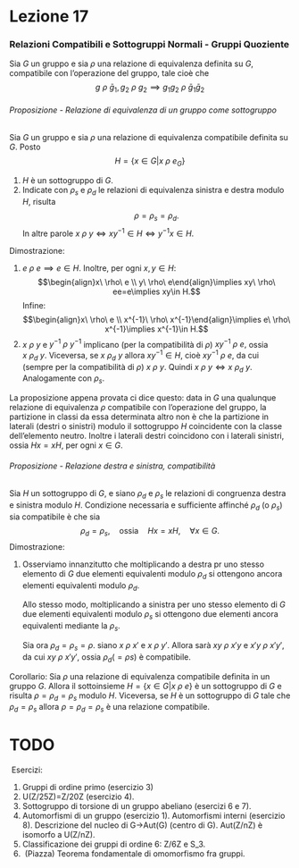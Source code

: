 # Lezione 17
### Relazioni Compatibili e Sottogruppi Normali - Gruppi Quoziente
Sia $G$ un gruppo e sia $\rho$ una relazione di equivalenza definita su $G,$ compatibile con l’operazione del gruppo, tale cioè che $$g_{}\ \rho\ \bar{g}_{1}, g_{2}\ \rho\ g_{2}\implies g_{1}g_{2}\ \rho\ \bar{g}_{1}\bar{g}_{2}$$
###### Proposizione - Relazione di equivalenza di un gruppo come sottogruppo
Sia $G$ un gruppo e sia $\rho$ una relazione di equivalenza compatibile definita su $G.$ Posto $$H=\{x\in G|x\ \rho\ e_{G} \}$$
1) $H$ è un sottogruppo di $G.$ 
2) Indicate con $\rho_{s}$ e $\rho_{d}$ le relazioni di equivalenza sinistra e destra modulo $H,$ risulta $$\rho=\rho_{s}=\rho_{d}.$$
In altre parole $x\ \rho\ y\iff xy^{-1}\in H\iff y^{-1}x\in H.$ 

Dimostrazione:
1) $e\ \rho\ e\implies e\in H.$
	Inoltre, per ogni $x,y\in H:$ $$\begin{align}x\ \rho\ e \\ y\ \rho\ e\end{align}\implies xy\ \rho\ ee=e\implies xy\in H.$$
	Infine: $$\begin{align}x\ \rho\ e \\ x^{-1}\ \rho\ x^{-1}\end{align}\implies e\ \rho\ x^{-1}\implies x^{-1}\in H.$$ 
2) $x\ \rho\ y$ e $y^{-1}\ \rho\ y^{-1}$ implicano (per la compatibilità di $\rho$) $xy^{-1}\ \rho\ e,$ ossia $x\ \rho_{d}\ y.$ Viceversa, se $x\ \rho_{d}\ y$ allora $xy^{-1}\in H,$ cioè $xy^{-1}\ \rho\ e,$ da cui (sempre per la compatibilità di $\rho$) $x\ \rho\ y.$ Quindi $x\ \rho\ y\iff x\ \rho_{d}\ y.$ Analogamente con $\rho_{s}.$

La proposizione appena provata ci dice questo: data in $G$ una qualunque relazione di equivalenza $\rho$ compatibile con l’operazione del gruppo, la partizione in classi da essa determinata altro non è che la partizione in laterali (destri o sinistri) modulo il sottogruppo $H$ coincidente con la classe dell’elemento neutro. Inoltre i laterali destri coincidono con i laterali sinistri, ossia $Hx=xH,$ per ogni $x\in G.$
###### Proposizione - Relazione destra e sinistra, compatibilità
Sia $H$ un sottogruppo di $G,$ e siano $\rho_{d}$ e $\rho_{s}$ le relazioni di congruenza destra e sinistra modulo $H.$ Condizione necessaria e sufficiente affinché $\rho_{d}$ (o $\rho_{s}$) sia compatibile è che sia $$\rho_{d}=\rho_{s},\quad\text{ossia}\quad Hx=xH,\quad\forall x\in G.$$ 
Dimostrazione:
1) Osserviamo innanzitutto che moltiplicando a destra pr uno stesso elemento di $G$ due elementi equivalenti modulo $\rho_{d}$ si ottengono ancora elementi equivalenti modulo $\rho_{d}.$ 

	Allo stesso modo, moltiplicando a sinistra per uno stesso elemento di $G$ due elementi equivalenti modulo $\rho_{s}$ si ottengono due elementi ancora equivalenti mediante la $\rho_{s}.$ 
	
	Sia ora $\rho_{d}=\rho_{s}=\rho.$  siano $x\ \rho\ x'$ e $x\ \rho\ y'.$ Allora sarà $xy\ \rho\ x'y$ e $x'y\ \rho\ x'y',$ da cui $xy\ \rho\ x'y',$ ossia $\rho_{d}(=\rho{s})$ è compatibile.

Corollario:
	Sia $\rho$ una relazione di equivalenza compatibile definita in un gruppo $G.$ Allora il sottoinsieme $H=\{x\in G|x\ \rho\ e \}$ è un sottogruppo di $G$ e risulta $\rho=\rho_{d}=\rho_{s}$ modulo $H.$ Viceversa, se $H$ è un sottogruppo di $G$ tale che $\rho_{d}=\rho_{s}$ allora $\rho=\rho_{d}=\rho_{s}$ è una relazione compatibile. 


# TODO
 Esercizi:  
1) Gruppi di ordine primo (esercizio 3)  
2) U(Z/25Z)=Z/20Z (esercizio 4).  
3) Sottogruppo di torsione di un gruppo abeliano (esercizi 6 e 7).  
4) Automorfismi di un gruppo (esercizio 1). Automorfismi interni (esercizio 8). Descrizione del nucleo di G->Aut(G) (centro di G). Aut(Z/nZ) è isomorfo a U(Z/nZ).  
5) Classificazione dei gruppi di ordine 6: Z/6Z e S_3.
6)  (Piazza) Teorema fondamentale di omomorfismo fra gruppi.